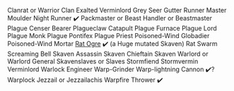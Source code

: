 Clanrat or Warrior Clan
Exalted Verminlord
Grey Seer
Gutter Runner
Master Moulder
Night Runner ✔️
Packmaster or Beast Handler or Beastmaster
Plague Censer Bearer
Plagueclaw Catapult
Plague Furnace
Plague Lord
Plague Monk
Plague Pontifex
Plague Priest
Poisoned-Wind Globadier
Poisoned-Wind Mortar
[Rat Ogre](https://static.wikia.nocookie.net/warhammerfb/images/5/5d/Rat_Ogre.jpg/revision/latest/scale-to-width-down/251?cb=20160105054451) ✔️ (a Huge mutated Skaven)
Rat Swarm
Screaming Bell
Skaven Assassin
Skaven Chieftain
Skaven Warlord or Warlord General
Skavenslaves or Slaves
Stormfiend
Stormvermin
Verminlord
Warlock Engineer
Warp-Grinder
Warp-lightning Cannon ✔️?
Warplock Jezzail or Jezzailachis
Warpfire Thrower ✔️